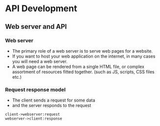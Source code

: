 # API Development

## Web server and API

### Web server

- The primary role of a web server is to serve web pages for a website.
- If you want to host your web application on the internet, in many cases you will need a web server.
- A web page can be rendered from a single HTML file, or complex assortment of resources fitted together. (such as JS, scripts, CSS files etc.)

### Request response model

- The client sends a request for some data
- and the server responds to the request

```sequence
client->webserver:request
webserver->client:response
```
